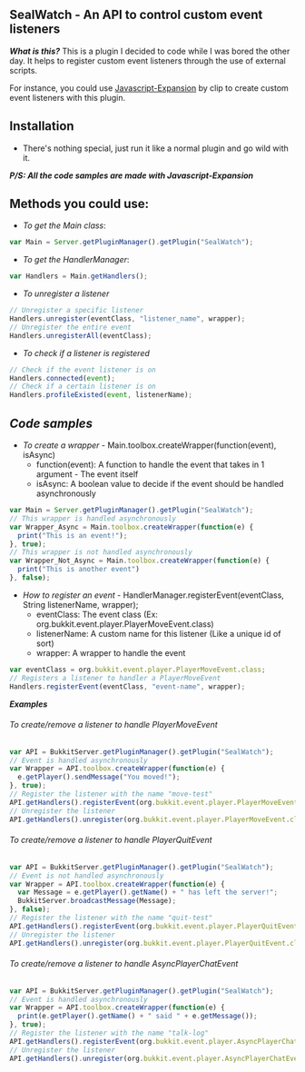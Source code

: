 ## SealWatch - An API to control custom event listeners

***What is this?*** This is a plugin I decided to code while I was bored the other day. It helps to register custom event listeners through the use of external scripts.

For instance, you could use <a href="https://github.com/PlaceholderAPI/Javascript-Expansion">Javascript-Expansion</a> by clip to create custom event listeners with this plugin.

## Installation
- There's nothing special, just run it like a normal plugin and go wild with it.

***P/S: All the code samples are made with Javascript-Expansion***

## Methods you could use:
- *To get the Main class*:
```javascript
var Main = Server.getPluginManager().getPlugin("SealWatch");
```
- *To get the HandlerManager*:
```javascript
var Handlers = Main.getHandlers();
```
- *To unregister a listener*
```javascript
// Unregister a specific listener
Handlers.unregister(eventClass, "listener_name", wrapper);
// Unregister the entire event
Handlers.unregisterAll(eventClass);
```

- *To check if a listener is registered*
```javascript
// Check if the event listener is on
Handlers.connected(event);
// Check if a certain listener is on
Handlers.profileExisted(event, listenerName);
```

## ***Code samples***
- *To create a wrapper* - Main.toolbox.createWrapper(function(event), isAsync)
  - function(event): A function to handle the event that takes in 1 argument - The event itself
  - isAsync: A boolean value to decide if the event should be handled asynchronously
```javascript
var Main = Server.getPluginManager().getPlugin("SealWatch");
// This wrapper is handled asynchronously
var Wrapper_Async = Main.toolbox.createWrapper(function(e) {
  print("This is an event!");
}, true);
// This wrapper is not handled asynchronously
var Wrapper_Not_Async = Main.toolbox.createWrapper(function(e) {
  print("This is another event")
}, false);
```
- *How to register an event* - HandlerManager.registerEvent(eventClass, String listenerName, wrapper);
  - eventClass: The event class (Ex: org.bukkit.event.player.PlayerMoveEvent.class)
  - listenerName: A custom name for this listener (Like a unique id of sort)
  - wrapper: A wrapper to handle the event
```javascript
var eventClass = org.bukkit.event.player.PlayerMoveEvent.class;
// Registers a listener to handler a PlayerMoveEvent
Handlers.registerEvent(eventClass, "event-name", wrapper);
```
***Examples***

###### To create/remove a listener to handle PlayerMoveEvent
```javascript
var API = BukkitServer.getPluginManager().getPlugin("SealWatch");
// Event is handled asynchronously
var Wrapper = API.toolbox.createWrapper(function(e) {
  e.getPlayer().sendMessage("You moved!");
}, true);
// Register the listener with the name "move-test"
API.getHandlers().registerEvent(org.bukkit.event.player.PlayerMoveEvent.class, "move-test", Wrapper);
// Unregister the listener
API.getHandlers().unregister(org.bukkit.event.player.PlayerMoveEvent.class, "move-test");
```

###### To create/remove a listener to handle PlayerQuitEvent
```javascript
var API = BukkitServer.getPluginManager().getPlugin("SealWatch");
// Event is not handled asynchronously
var Wrapper = API.toolbox.createWrapper(function(e) {
  var Message = e.getPlayer().getName() + " has left the server!";
  BukkitServer.broadcastMessage(Message);
}, false);
// Register the listener with the name "quit-test"
API.getHandlers().registerEvent(org.bukkit.event.player.PlayerQuitEvent.class, "quit-test", Wrapper);
// Unregister the listener
API.getHandlers().unregister(org.bukkit.event.player.PlayerQuitEvent.class, "quit-test");
```

###### To create/remove a listener to handle AsyncPlayerChatEvent
```javascript
var API = BukkitServer.getPluginManager().getPlugin("SealWatch");
// Event is handled asynchronously
var Wrapper = API.toolbox.createWrapper(function(e) {
  print(e.getPlayer().getName() + " said " + e.getMessage());
}, true);
// Register the listener with the name "talk-log"
API.getHandlers().registerEvent(org.bukkit.event.player.AsyncPlayerChatEvent.class, "talk-log", Wrapper);
// Unregister the listener
API.getHandlers().unregister(org.bukkit.event.player.AsyncPlayerChatEvent.class, "talk-log");
```
